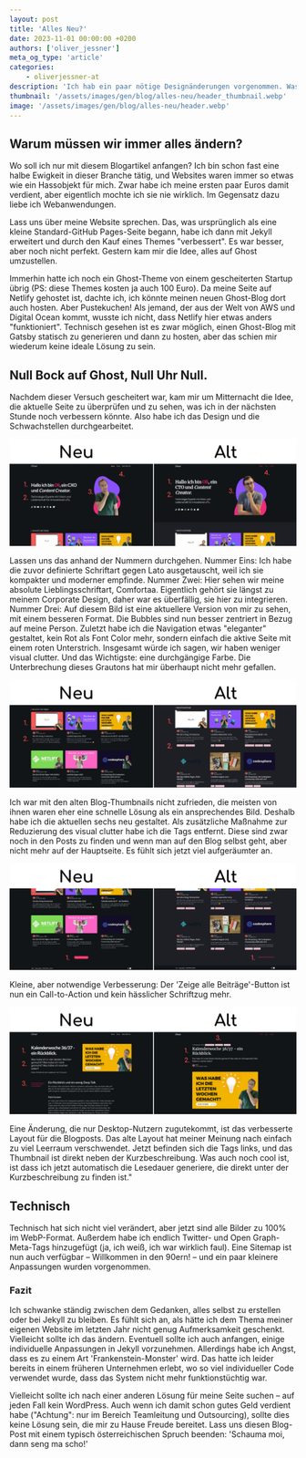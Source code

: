 ```yaml
---
layout: post
title: 'Alles Neu?'
date: 2023-11-01 00:00:00 +0200
authors: ['oliver_jessner']
meta_og_type: 'article'
categories:
    - oliverjessner-at
description: 'Ich hab ein paar nötige Designänderungen vorgenommen. Was sich geändert hat, erfährst du hier.'
thumbnail: '/assets/images/gen/blog/alles-neu/header_thumbnail.webp'
image: '/assets/images/gen/blog/alles-neu/header.webp'
---
```


## Warum müssen wir immer alles ändern?

Wo soll ich nur mit diesem Blogartikel anfangen? Ich bin schon fast eine halbe Ewigkeit in dieser Branche tätig, und Websites waren immer so etwas wie ein Hassobjekt für mich. Zwar habe ich meine ersten paar Euros damit verdient, aber eigentlich mochte ich sie nie wirklich. Im Gegensatz dazu liebe ich Webanwendungen.

Lass uns über meine Website sprechen. Das, was ursprünglich als eine kleine Standard-GitHub Pages-Seite begann, habe ich dann mit Jekyll erweitert und durch den Kauf eines Themes "verbessert". Es war besser, aber noch nicht perfekt. Gestern kam mir die Idee, alles auf Ghost umzustellen.

Immerhin hatte ich noch ein Ghost-Theme von einem gescheiterten Startup übrig (PS: diese Themes kosten ja auch 100 Euro). Da meine Seite auf Netlify gehostet ist, dachte ich, ich könnte meinen neuen Ghost-Blog dort auch hosten. Aber Pustekuchen! Als jemand, der aus der Welt von AWS und Digital Ocean kommt, wusste ich nicht, dass Netlify hier etwas anders "funktioniert". Technisch gesehen ist es zwar möglich, einen Ghost-Blog mit Gatsby statisch zu generieren und dann zu hosten, aber das schien mir wiederum keine ideale Lösung zu sein.

## Null Bock auf Ghost, Null Uhr Null.

Nachdem dieser Versuch gescheitert war, kam mir um Mitternacht die Idee, die aktuelle Seite zu überprüfen und zu sehen, was ich in der nächsten Stunde noch verbessern könnte. Also habe ich das Design und die Schwachstellen durchgearbeitet.

![Ein vergleich vom alten zum neuen design die hauptseite](/assets/images/gen/blog/alles-neu/1.webp)

Lassen uns das anhand der Nummern durchgehen. Nummer Eins: Ich habe die zuvor definierte Schriftart gegen Lato ausgetauscht, weil ich sie kompakter und moderner empfinde. Nummer Zwei: Hier sehen wir meine absolute Lieblingsschriftart, Comfortaa. Eigentlich gehört sie längst zu meinem Corporate Design, daher war es überfällig, sie hier zu integrieren. Nummer Drei: Auf diesem Bild ist eine aktuellere Version von mir zu sehen, mit einem besseren Format. Die Bubbles sind nun besser zentriert in Bezug auf meine Person. Zuletzt habe ich die Navigation etwas "eleganter" gestaltet, kein Rot als Font Color mehr, sondern einfach die aktive Seite mit einem roten Unterstrich.
Insgesamt würde ich sagen, wir haben weniger visual clutter. Und das Wichtigste: eine durchgängige Farbe. Die Unterbrechung dieses Grautons hat mir überhaupt nicht mehr gefallen.

![Ein vergleich vom alten zum neuen design der blog teil](/assets/images/gen/blog/alles-neu/2.webp)

Ich war mit den alten Blog-Thumbnails nicht zufrieden, die meisten von ihnen waren eher eine schnelle Lösung als ein ansprechendes Bild. Deshalb habe ich die aktuellen sechs neu gestaltet. Als zusätzliche Maßnahme zur Reduzierung des visual clutter habe ich die Tags entfernt. Diese sind zwar noch in den Posts zu finden und wenn man auf den Blog selbst geht, aber nicht mehr auf der Hauptseite. Es fühlt sich jetzt viel aufgeräumter an.

![Ein vergleich vom alten zum neuen design der button](/assets/images/gen/blog/alles-neu/3.webp)

Kleine, aber notwendige Verbesserung: Der 'Zeige alle Beiträge'-Button ist nun ein Call-to-Action und kein hässlicher Schriftzug mehr.

![Ein vergleich vom alten zum neuen design der Blogposts](/assets/images/gen/blog/alles-neu/4.webp)

Eine Änderung, die nur Desktop-Nutzern zugutekommt, ist das verbesserte Layout für die Blogposts. Das alte Layout hat meiner Meinung nach einfach zu viel Leerraum verschwendet. Jetzt befinden sich die Tags links, und das Thumbnail ist direkt neben der Kurzbeschreibung. Was auch noch cool ist, ist dass ich jetzt automatisch die Lesedauer generiere, die direkt unter der Kurzbeschreibung zu finden ist."

## Technisch

Technisch hat sich nicht viel verändert, aber jetzt sind alle Bilder zu 100% im WebP-Format. Außerdem habe ich endlich Twitter- und Open Graph-Meta-Tags hinzugefügt (ja, ich weiß, ich war wirklich faul). Eine Sitemap ist nun auch verfügbar – Willkommen in den 90ern! – und ein paar kleinere Anpassungen wurden vorgenommen.

### Fazit

Ich schwanke ständig zwischen dem Gedanken, alles selbst zu erstellen oder bei Jekyll zu bleiben. Es fühlt sich an, als hätte ich dem Thema meiner eigenen Website im letzten Jahr nicht genug Aufmerksamkeit geschenkt. Vielleicht sollte ich das ändern. Eventuell sollte ich auch anfangen, einige individuelle Anpassungen in Jekyll vorzunehmen. Allerdings habe ich Angst, dass es zu einem Art 'Frankenstein-Monster' wird. Das hatte ich leider bereits in einem früheren Unternehmen erlebt, wo so viel individueller Code verwendet wurde, dass das System nicht mehr funktionstüchtig war.

Vielleicht sollte ich nach einer anderen Lösung für meine Seite suchen – auf jeden Fall kein WordPress. Auch wenn ich damit schon gutes Geld verdient habe ("Achtung": nur im Bereich Teamleitung und Outsourcing), sollte dies keine Lösung sein, die mir zu Hause Freude bereitet. Lass uns diesen Blog-Post mit einem typisch österreichischen Spruch beenden: 'Schauma moi, dann seng ma scho!'
